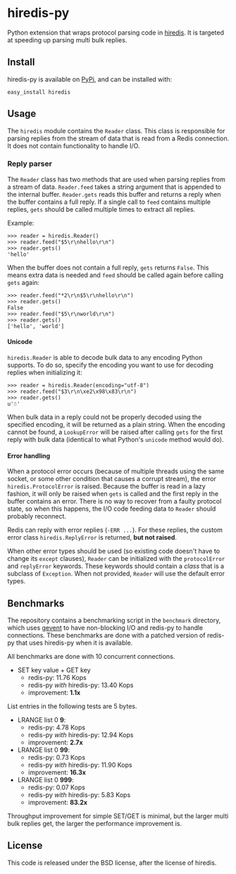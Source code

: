 # hiredis-py

Python extension that wraps protocol parsing code in
[hiredis](http://github.com/antirez/hiredis). It is targeted at speeding up
parsing multi bulk replies.

## Install

hiredis-py is available on [PyPi](http://pypi.python.org/pypi/hiredis), and
can be installed with:

    easy_install hiredis

## Usage

The `hiredis` module contains the `Reader` class. This class is responsible for
parsing replies from the stream of data that is read from a Redis connection.
It does not contain functionality to handle I/O.

### Reply parser

The `Reader` class has two methods that are used when parsing replies from a
stream of data. `Reader.feed` takes a string argument that is appended to the
internal buffer. `Reader.gets` reads this buffer and returns a reply when the
buffer contains a full reply. If a single call to `feed` contains multiple
replies, `gets` should be called multiple times to extract all replies.

Example:

    >>> reader = hiredis.Reader()
    >>> reader.feed("$5\r\nhello\r\n")
    >>> reader.gets()
    'hello'

When the buffer does not contain a full reply, `gets` returns `False`. This
means extra data is needed and `feed` should be called again before calling
`gets` again:

    >>> reader.feed("*2\r\n$5\r\nhello\r\n")
    >>> reader.gets()
    False
    >>> reader.feed("$5\r\nworld\r\n")
    >>> reader.gets()
    ['hello', 'world']

#### Unicode

`hiredis.Reader` is able to decode bulk data to any encoding Python supports.
To do so, specify the encoding you want to use for decoding replies when
initializing it:

    >>> reader = hiredis.Reader(encoding="utf-8")
    >>> reader.feed("$3\r\n\xe2\x98\x83\r\n")
    >>> reader.gets()
    u'☃'

When bulk data in a reply could not be properly decoded using the specified
encoding, it will be returned as a plain string. When the encoding cannot be
found, a `LookupError` will be raised after calling `gets` for the first reply
with bulk data (identical to what Python's `unicode` method would do).

#### Error handling

When a protocol error occurs (because of multiple threads using the same
socket, or some other condition that causes a corrupt stream), the error
`hiredis.ProtocolError` is raised. Because the buffer is read in a lazy
fashion, it will only be raised when `gets` is called and the first reply in
the buffer contains an error. There is no way to recover from a faulty protocol
state, so when this happens, the I/O code feeding data to `Reader` should
probably reconnect.

Redis can reply with error replies (`-ERR ...`). For these replies, the custom
error class `hiredis.ReplyError` is returned, **but not raised**.

When other error types should be used (so existing code doesn't have to change
its `except` clauses), `Reader` can be initialized with the `protocolError` and
`replyError` keywords. These keywords should contain a *class* that is a
subclass of `Exception`. When not provided, `Reader` will use the default
error types.

## Benchmarks

The repository contains a benchmarking script in the `benchmark` directory,
which uses [gevent](http://gevent.org/) to have non-blocking I/O and redis-py
to handle connections. These benchmarks are done with a patched version of
redis-py that uses hiredis-py when it is available.

All benchmarks are done with 10 concurrent connections.

* SET key value + GET key
  * redis-py: 11.76 Kops
  * redis-py *with* hiredis-py: 13.40 Kops
  * improvement: **1.1x**

List entries in the following tests are 5 bytes.

* LRANGE list 0 **9**:
  * redis-py: 4.78 Kops
  * redis-py *with* hiredis-py: 12.94 Kops
  * improvement: **2.7x**
* LRANGE list 0 **99**:
  * redis-py: 0.73 Kops
  * redis-py *with* hiredis-py: 11.90 Kops
  * improvement: **16.3x**
* LRANGE list 0 **999**:
  * redis-py: 0.07 Kops
  * redis-py *with* hiredis-py: 5.83 Kops
  * improvement: **83.2x**

Throughput improvement for simple SET/GET is minimal, but the larger multi bulk replies
get, the larger the performance improvement is.

## License

This code is released under the BSD license, after the license of hiredis.
